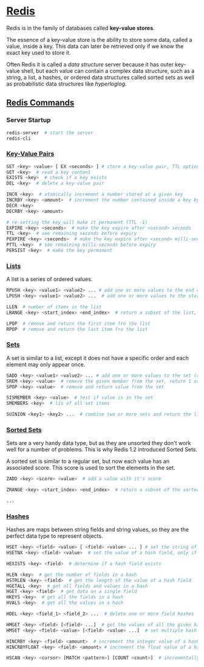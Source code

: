 # [Redis](https://redis.io/)

Redis is in the family of databases called **key-value stores**.

The essence of a key-value store is the ability to store some data, called a value, inside a key. This data can later be retrieved only if we know the exact key used to store it.

Often Redis it is called a *data structure* server because it has outer key-value shell, but each value can contain a complex data structure, such as a string, a list, a hashes, or ordered data structures called sorted sets as well as probabilistic data structures like *hyperloglog*.

## [Redis Commands](https://redis.io/commands)

### Server Startup

```bash
redis-server  # start the server
redis-cli
```

### [Key-Value Pairs](https://redis.io/commands#generic)

```sh
SET <key> <value> [ EX <seconds> ] # store a key-value pair, TTL optional
GET <key>  # read a key content
EXISTS <key>  # check if a key exists
DEL <key>  # delete a key-value pair

INCR <key>  # atomically increment a number stored at a given key
INCRBY <key> <amount>  # increment the number contained inside a key by a specific amount
DECR <key>
DECRBY <key> <amount>

# re-setting the key will make it permanent (TTL -1)
EXPIRE <key> <seconds>  # make the key expire after <second> seconds
TTL <key>  # see remaining seconds before expiry
PEXPIRE <key> <seconds>  # make the key expire after <second> milli-seconds
PTTL <key>  # see remaining milli-seconds before expiry
PERSIST <key>  # make the key permanent
```

### [Lists](https://redis.io/commands#list)

A list is a series of ordered values.

```sh
RPUSH <key> <value1> <value2> ... # add one or more values to the end of the list
LPUSH <key> <value1> <value2> ...  # add one or more values to the start of a list

LLEN  # number of items in the list
LRANGE <key> <start_index> <end_index>  # return a subset of the list, end index included. Negative indexes count backwards from the end

LPOP  # remove and return the first item fro the list
RPOP  # remove and return the last item fro the list
```

### [Sets](https://redis.io/commands#set)

A set is similar to a list, except it does not have a specific order and each element may only appear once.

```sh
SADD <key> <value1> <value2> ... # add one or more values to the set (return 0 if values are already inside)
SREM <key> <value>  # remove the given member from the set, return 1 or 0 to signal if the member was actually there or not.
SPOP <key> <value>  # remove and return value from the set

SISMEMBER <key> <value>  # test if value is in the set
SMEMBERS <key>  # lis of all set items

SUINION <key1> <key2> ...  # combine two or more sets and return the list of all elements.
```

### [Sorted Sets](https://redis.io/commands#sorted_set)

Sets are a very handy data type, but as they are unsorted they don't work well for a number of problems. This is why Redis 1.2 introduced Sorted Sets.

A sorted set is similar to a regular set, but now each value has an associated score. This score is used to sort the elements in the set.

```sh
ZADD <key> <score> <value>  # add a value with it's score

ZRANGE <key> <start_index> <end_index>  # return a subset of the sortedSet

...
```

### [Hashes](https://redis.io/commands#hash)

Hashes are maps between string fields and string values, so they are the perfect data type to represent objects.

```sh
HSET <key> <field> <value> [ <field> <value> ... ] # set the string of a hash field
HSETNX <key> <field> <value>  # set the value of a hash field, only if the field does not exist

HEXISTS <key> <field>  # determine if a hash field exists

HLEN <key>  # get the number of fields in a hash
HSTRLEN <key> <field>  # get the length of the value of a hash field
HGETALL <key>  # get all fields and values in a hash
HGET <key> <field>  # get data on a single field
HKEYS <key>  # get all the fields in a hash
HVALS <key>  # get all the values in a hash

HDEL <key> <field_1> <field_2> ...  # delete one or more field hashes

HMGET <key> <field> [<field> ...]  # get the values of all the given hash fields
HMSET <key> <field> <value> [<field> <value> ...]  # set multiple hash fields to multiple values

HINCRBY <key> <field> <amount>  # increment the integer value of a hash field by the given number
HINCRBYFLOAT <key> <field> <amount> # increment the float value of a hash field by the given amount

HSCAN <key> <cursor> [MATCH <pattern>] [COUNT <count>]  # incrementally iterate hash fields and associated values
```
